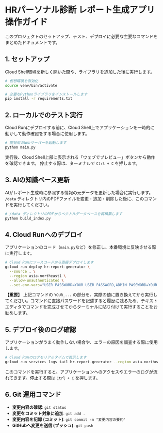 # HRパーソナル診断 レポート生成アプリ 操作ガイド

このプロジェクトのセットアップ、テスト、デプロイに必要な主要なコマンドをまとめたドキュメントです。

## 1. セットアップ

Cloud Shell環境を新しく開いた際や、ライブラリを追加した後に実行します。

```bash
# 仮想環境を有効化
source venv/bin/activate

# 必要なPythonライブラリをインストールします
pip install -r requirements.txt
```

## 2. ローカルでのテスト実行

Cloud Runにデプロイする前に、Cloud Shell上でアプリケーションを一時的に動かして動作確認をする場合に使用します。

```bash
# 開発用のWebサーバーを起動します
python main.py
```
実行後、Cloud Shell上部に表示される「ウェブでプレビュー」ボタンから動作を確認できます。
停止する際は、ターミナルで `Ctrl + C` を押します。

## 3. AIの知識ベース更新

AIがレポート生成時に参照する情報の元データを更新した場合に実行します。
`/data` ディレクトリ内のPDFファイルを変更・追加・削除した後に、このコマンドを実行してください。

```bash
# /data ディレクトリのPDFからベクトルデータベースを再構築します
python build_index.py
```

## 4. Cloud Runへのデプロイ

アプリケーションのコード（`main.py`など）を修正し、本番環境に反映させる際に実行します。

```bash
# Cloud Runにソースコードから直接デプロイします
gcloud run deploy hr-report-generator \
  --source . \
  --region asia-northeast1 \
  --allow-unauthenticated \
  --set-env-vars="USER_PASSWORD=YOUR_USER_PASSWORD,ADMIN_PASSWORD=YOUR_ADMIN_PASSWORD,OPENAI_API_KEY=YOUR_OPENAI_API_KEY,SPREADSHEET_ID=YOUR_SPREADSHEET_ID,SHEET_NAME=FB,SERVICE_ACCOUNT_FILE=service_account.json"
```

**【重要】** 上記コマンドの `YOUR_...` の部分を、実際の値に置き換えてから実行してください。コマンドに直接パスワードを記述すると履歴に残るため、テキストエディタでコマンドを完成させてからターミナルに貼り付けて実行することをお勧めします。

## 5. デプロイ後のログ確認

アプリケーションがうまく動作しない場合や、エラーの原因を調査する際に使用します。

```bash
# Cloud Runのログをリアルタイムで表示します
gcloud run services logs tail hr-report-generator --region asia-northeast1
```
このコマンドを実行すると、アプリケーションへのアクセスやエラーのログが流れてきます。停止する際は `Ctrl + C` を押します。

## 6. Git 運用コマンド

-   **変更内容の確認**: `git status`
-   **変更をコミット対象に追加**: `git add .`
-   **変更内容を記録 (コミット)**: `git commit -m "変更内容の要約"`
-   **GitHubへ変更を送信 (プッシュ)**: `git push`